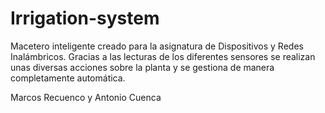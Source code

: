 # Irrigation-system
Macetero inteligente creado para la asignatura de Dispositivos y Redes Inalámbricos. Gracias a las lecturas de los diferentes sensores se realizan unas diversas acciones sobre la planta y se gestiona de manera completamente automática.

Marcos Recuenco y Antonio Cuenca
